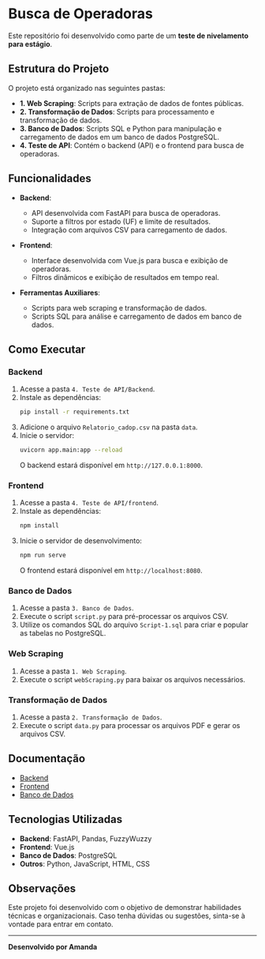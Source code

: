# Busca de Operadoras

Este repositório foi desenvolvido como parte de um **teste de nivelamento para estágio**.

## Estrutura do Projeto

O projeto está organizado nas seguintes pastas:

- **1. Web Scraping**: Scripts para extração de dados de fontes públicas.
- **2. Transformação de Dados**: Scripts para processamento e transformação de dados.
- **3. Banco de Dados**: Scripts SQL e Python para manipulação e carregamento de dados em um banco de dados PostgreSQL.
- **4. Teste de API**: Contém o backend (API) e o frontend para busca de operadoras.

## Funcionalidades

- **Backend**:
  - API desenvolvida com FastAPI para busca de operadoras.
  - Suporte a filtros por estado (UF) e limite de resultados.
  - Integração com arquivos CSV para carregamento de dados.

- **Frontend**:
  - Interface desenvolvida com Vue.js para busca e exibição de operadoras.
  - Filtros dinâmicos e exibição de resultados em tempo real.

- **Ferramentas Auxiliares**:
  - Scripts para web scraping e transformação de dados.
  - Scripts SQL para análise e carregamento de dados em banco de dados.

## Como Executar

### Backend
1. Acesse a pasta `4. Teste de API/Backend`.
2. Instale as dependências:
   ```bash
   pip install -r requirements.txt
   ```
3. Adicione o arquivo `Relatorio_cadop.csv` na pasta `data`.
4. Inicie o servidor:
   ```bash
   uvicorn app.main:app --reload
   ```
   O backend estará disponível em `http://127.0.0.1:8000`.

### Frontend
1. Acesse a pasta `4. Teste de API/frontend`.
2. Instale as dependências:
   ```bash
   npm install
   ```
3. Inicie o servidor de desenvolvimento:
   ```bash
   npm run serve
   ```
   O frontend estará disponível em `http://localhost:8080`.

### Banco de Dados
1. Acesse a pasta `3. Banco de Dados`.
2. Execute o script `script.py` para pré-processar os arquivos CSV.
3. Utilize os comandos SQL do arquivo `Script-1.sql` para criar e popular as tabelas no PostgreSQL.

### Web Scraping
1. Acesse a pasta `1. Web Scraping`.
2. Execute o script `webScraping.py` para baixar os arquivos necessários.

### Transformação de Dados
1. Acesse a pasta `2. Transformação de Dados`.
2. Execute o script `data.py` para processar os arquivos PDF e gerar os arquivos CSV.

## Documentação

- [Backend](./4.%20Teste%20de%20API/Backend/README.md)
- [Frontend](./4.%20Teste%20de%20API/frontend/README.md)
- [Banco de Dados](./3.%20Banco%20de%20dados/README.md)

## Tecnologias Utilizadas

- **Backend**: FastAPI, Pandas, FuzzyWuzzy
- **Frontend**: Vue.js
- **Banco de Dados**: PostgreSQL
- **Outros**: Python, JavaScript, HTML, CSS

## Observações

Este projeto foi desenvolvido com o objetivo de demonstrar habilidades técnicas e organizacionais. Caso tenha dúvidas ou sugestões, sinta-se à vontade para entrar em contato.

---
**Desenvolvido por Amanda**
